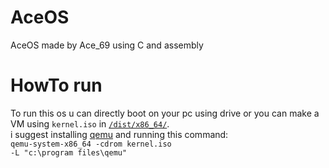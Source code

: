 # AceOS
AceOS made by Ace_69 using C and assembly
# HowTo run
To run this os u can directly boot on your pc using drive or you can make a VM using <code>kernel.iso</code> in <code><a href="https://github.com/Ace-69/AceOS/tree/main/dist/x86_64">/dist/x86_64/</a></code>.<br>
i suggest installing <a href="https://www.qemu.org/download/">qemu</a> and running this command:<br>
<code>qemu-system-x86_64 -cdrom kernel.iso -L "c:\program files\qemu"</code>
